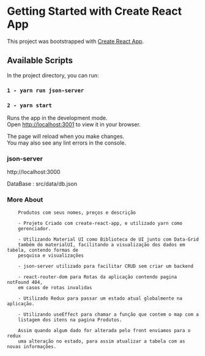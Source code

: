 # Getting Started with Create React App

This project was bootstrapped with [Create React App](https://github.com/facebook/create-react-app).

## Available Scripts

In the project directory, you can run:

### `1 - yarn run json-server`

### `2 - yarn start`

Runs the app in the development mode.\
Open [http://localhost:3001](http://localhost:3001) to view it in your browser.

The page will reload when you make changes.\
You may also see any lint errors in the console.

### json-server

http://localhost:3000

DataBase : src/data/db.json

### More About

        Produtos com seus nomes, preços e descrição

        - Projeto Criado com create-react-app, e utilizado yarn como
        gerenciador.

        - Utilizando Material UI como Biblioteca de UI junto com Data-Grid
        também do materialUI, facilitando a visualização dos dados em tabela, contendo formas de
        pesquisa e visualizações

        - json-server utilizado para facilitar CRUD sem criar um backend

        - react-router-dom para Rotas da aplicação contendo pagina notFound 404,
        em casos de rotas invalidas

        - Utilizado Redux para passar um estado atual globalmente na aplicação.

        - Utilizando useEffect para chamar a função que contem o map com a
        listagem dos itens na pagina Produtos.

        Assim quando algum dado for alterada pelo front enviamos para o redux
        uma alteração no estado, para assim atualizar a tabela com as novas informações.
